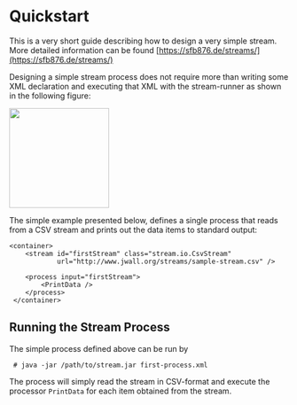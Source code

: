 Quickstart
==========

This is a very short guide describing how to design a very simple stream. More detailed information can be found 
[https://sfb876.de/streams/](https://sfb876.de/streams/)

Designing a simple stream process does not require more than writing
some XML declaration and executing that XML with the stream-runner as
shown in the following figure:

<div class="figure">
   <img src="quickstart-xml.png" style="height: 180px;" />
</div>

The simple example presented below, defines a single process that
reads from a CSV stream and prints out the data items to standard
output:


    <container>
        <stream id="firstStream" class="stream.io.CsvStream"
                url="http://www.jwall.org/streams/sample-stream.csv" />

        <process input="firstStream">
            <PrintData />
        </process>
     </container>


Running the Stream Process
--------------------------

The simple process defined above can be run by

     # java -jar /path/to/stream.jar first-process.xml

The process will simply read the stream in CSV-format and execute the
processor `PrintData` for each item obtained from the stream.
